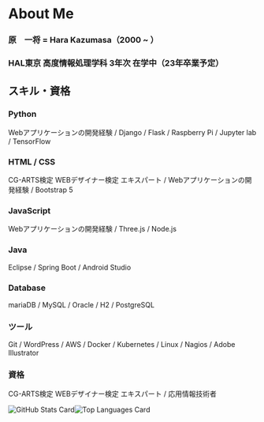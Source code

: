 # About Me

### 原　一将 = Hara Kazumasa（2000 ~ ）

### HAL東京 高度情報処理学科 3年次 在学中（23年卒業予定）

## スキル・資格

### Python

Webアプリケーションの開発経験 / Django / Flask / Raspberry Pi / Jupyter lab / TensorFlow

### HTML / CSS

CG-ARTS検定 WEBデザイナー検定 エキスパート / Webアプリケーションの開発経験 / Bootstrap 5

### JavaScript

Webアプリケーションの開発経験 / Three.js / Node.js

### Java

Eclipse / Spring Boot / Android Studio

### Database

mariaDB / MySQL / Oracle / H2 / PostgreSQL

### ツール

Git / WordPress / AWS / Docker / Kubernetes / Linux / Nagios / Adobe Illustrator

### 資格

CG-ARTS検定 WEBデザイナー検定 エキスパート / 応用情報技術者

![GitHub Stats Card](https://github-readme-stats.vercel.app/api?username=Kazumasa1)![Top Languages Card](https://github-readme-stats.vercel.app/api/top-langs/?username=Kazumasa1)
